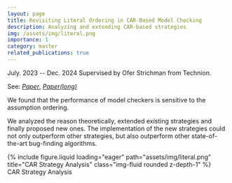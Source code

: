 ```yaml
---
layout: page
title: Revisiting Literal Ordering in CAR-Based Model Checking
description: Analyzing and extending CAR-based strategies
img: /assets/img/literal.png
importance: 1
category: master
related_publications: true
---
```


July. 2023 -- Dec. 2024 Supervised by Ofer Strichman from Technion.

See:  [*Paper*](/assets/pdf/literalOrdering.pdf), [*Paper(long)*](/assets/pdf/literalOrderingLong.pdf)


We found that the performance of model checkers is sensitive to the assumption ordering.

We analyzed the reason theoretically, extended existing strategies and finally proposed new ones. The implementation of the new strategies could not only outperform other strategies, but also outperform other state-of-the-art bug-finding algorithms.

<div class="row">
    <div class="col-sm mt-3 mt-md-0">
        {% include figure.liquid loading="eager" path="assets/img/literal.png" title="CAR Strategy Analysis" class="img-fluid rounded z-depth-1" %}
    </div>
</div>
<div class="caption">
    CAR Strategy Analysis
</div>